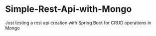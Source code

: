 # Simple-Rest-Api-with-Mongo
Just testing a rest api creation with Spring Boot for CRUD operations in Mongo
